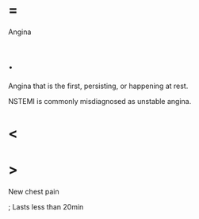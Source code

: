 # =

Angina

# .

Angina that is the first, persisting, or happening at rest.

NSTEMI is commonly misdiagnosed as unstable angina.

# <

# >

New chest pain

; Lasts less than 20min
